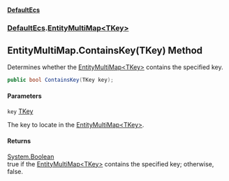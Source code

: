 #### [DefaultEcs](DefaultEcs.md 'DefaultEcs')
### [DefaultEcs](DefaultEcs.md#DefaultEcs 'DefaultEcs').[EntityMultiMap&lt;TKey&gt;](EntityMultiMap_TKey_.md 'DefaultEcs.EntityMultiMap<TKey>')

## EntityMultiMap<TKey>.ContainsKey(TKey) Method

Determines whether the [EntityMultiMap&lt;TKey&gt;](EntityMultiMap_TKey_.md 'DefaultEcs.EntityMultiMap<TKey>') contains the specified key.

```csharp
public bool ContainsKey(TKey key);
```
#### Parameters

<a name='DefaultEcs.EntityMultiMap_TKey_.ContainsKey(TKey).key'></a>

`key` [TKey](EntityMultiMap_TKey_.md#DefaultEcs.EntityMultiMap_TKey_.TKey 'DefaultEcs.EntityMultiMap<TKey>.TKey')

The key to locate in the [EntityMultiMap&lt;TKey&gt;](EntityMultiMap_TKey_.md 'DefaultEcs.EntityMultiMap<TKey>').

#### Returns
[System.Boolean](https://docs.microsoft.com/en-us/dotnet/api/System.Boolean 'System.Boolean')  
true if the [EntityMultiMap&lt;TKey&gt;](EntityMultiMap_TKey_.md 'DefaultEcs.EntityMultiMap<TKey>') contains the specified key; otherwise, false.